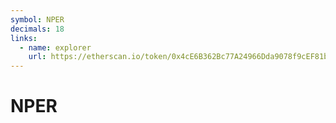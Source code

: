 ```yaml
---
symbol: NPER
decimals: 18
links:
  - name: explorer
    url: https://etherscan.io/token/0x4cE6B362Bc77A24966Dda9078f9cEF81b3B886a7
---
```


# NPER

